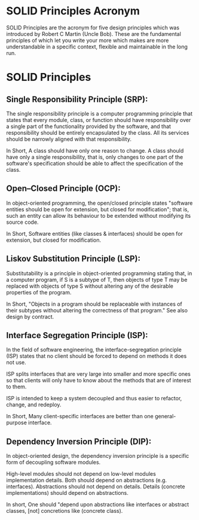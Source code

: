 # SOLID Principles Acronym

SOLID Principles are the acronym for five design principles which was introduced by Robert C Martin (Uncle Bob). These are the fundamental principles of which let you write your more which makes are more understandable in a specific context, flexible and maintainable in the long run.

# SOLID Principles


## Single Responsibility Principle (SRP):

The single responsibility principle is a computer programming principle that states that every module, class, or function should have responsibility over a single part of the functionality provided by the software,
and that responsibility should be entirely encapsulated by the class. All its services should be narrowly aligned with that responsibility.

In Short, A class should have only one reason to change. A class should have only a single responsibility, that is, only changes to one part of the software's specification should be able to affect the specification of the class.

## Open–Closed Principle (OCP):

In object-oriented programming, the open/closed principle states "software entities should be open for extension, but closed for modification";
that is, such an entity can allow its behaviour to be extended without modifying its source code.

In Short, Software entities (like classes & interfaces) should be open for extension, but closed for modification.

## Liskov Substitution Principle (LSP):

Substitutability is a principle in object-oriented programming stating that, in a computer program, if S is a subtype of T, then objects of type T may be replaced with objects of type S without altering any of the desirable properties of the program.

In Short, "Objects in a program should be replaceable with instances of their subtypes without altering the correctness of that program." See also design by contract.

## Interface Segregation Principle (ISP):

In the field of software engineering, the interface-segregation principle (ISP) states that no client should be forced to depend on methods it does not use.

ISP splits interfaces that are very large into smaller and more specific ones so that clients will only have to know about the methods that are of interest to them.

ISP is intended to keep a system decoupled and thus easier to refactor, change, and redeploy.

In Short, Many client-specific interfaces are better than one general-purpose interface.

## Dependency Inversion Principle (DIP):

In object-oriented design, the dependency inversion principle is a specific form of decoupling software modules.

High-level modules should not depend on low-level modules implementation details. Both should depend on abstractions (e.g. interfaces).
Abstractions should not depend on details. Details (concrete implementations) should depend on abstractions.

In short, One should "depend upon abstractions like interfaces or abstract classes, [not] concretions like (concrete class).
